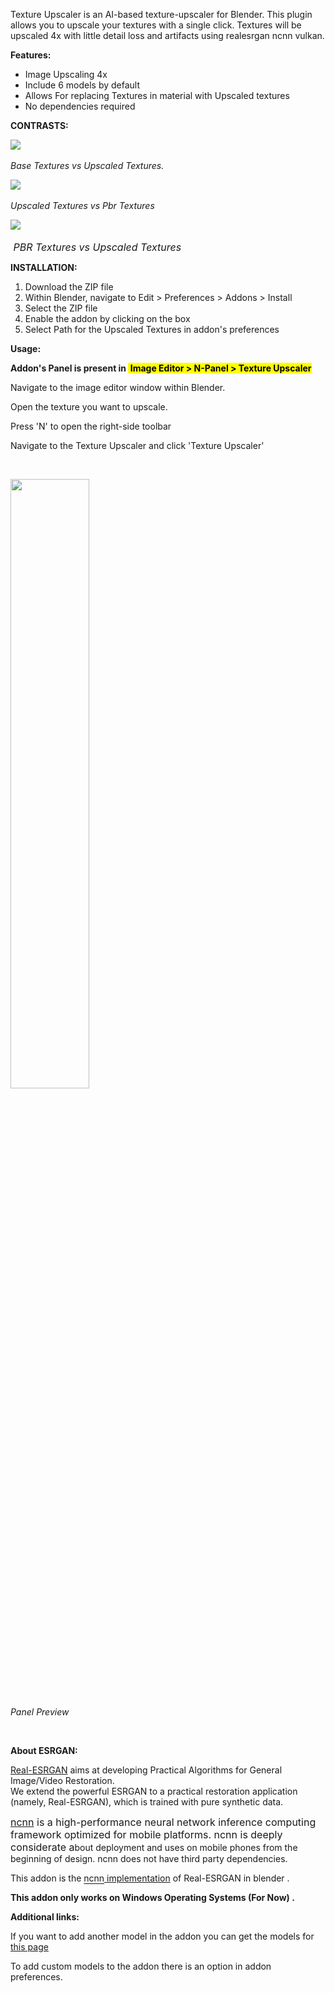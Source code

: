 <p>Texture Upscaler is an AI-based texture-upscaler for Blender. This plugin allows you to upscale your textures with a single click. Textures will be upscaled 4x with little detail loss and artifacts using realesrgan ncnn vulkan.</p>
<p><span style="font-weight: bolder;">Features:</span></p>
<ul>
<li>Image Upscaling 4x</li>
<li>Include 6 models by default</li>
<li>Allows For replacing Textures in material with Upscaled textures</li>
<li>No dependencies required</li>
</ul>
<p><b>CONTRASTS</b><span style="font-weight: bolder;">:</span></p>
<p><img src="https://markets-rails.s3.amazonaws.com/cache/3edddf533059e52b5dd66cbc6cea6562.png" style="max-width: 100%;"><span style="font-weight: bolder;"><br></span></p>
<p><i>Base Textures vs Upscaled Textures.</i></p>
<p><img src="https://markets-rails.s3.amazonaws.com/cache/9b2369e8d061d05ab89aaf17cf6f207c.png" style="max-width: 100%;"><i><br></i></p><p>
<i>Upscaled Textures vs&nbsp;</i><i>Pbr Textures&nbsp;</i></p>
<img src="https://markets-rails.s3.amazonaws.com/cache/cce111b1de9fd1cdc19c1409ce66e5b9.png" style="font-size: 1rem;"><i style="font-size: 1rem;"><br></i></p>
<p><i style="font-size: 1rem;">&nbsp;</i><i style="font-size: 1rem;">PBR Textures vs&nbsp;</i><i style="font-size: 1rem;">Upscaled Textures</i></p>
<p><span style="font-weight: bolder;">INSTALLATION:</span></p>
<ol>
<li>Download the ZIP file&nbsp;</li>
<li>Within Blender, navigate to Edit &gt; Preferences &gt; Addons &gt; Install</li>
<li>Select the ZIP file</li>
<li>Enable the addon by clicking on the box&nbsp;</li>
<li>Select Path for the Upscaled Textures in addon's preferences</li>
</ol>
<p><b>Usage:</b></p>
<p><b>Addon's Panel is present in&nbsp;<font color="#000000" style="background-color: rgb(255, 255, 0);"> Image Editor &gt; N-Panel &gt; Texture Upscaler</font></b></p>
<p>Navigate to the image editor window within Blender.</p>
<p>Open the texture you want to upscale.</p>
<p>Press 'N' to open the right-side toolbar</p>
<p>Navigate to the Texture Upscaler and click 'Texture Upscaler'</p>
<p><br></p>
<p><img src="https://markets-rails.s3.amazonaws.com/cache/072502c9915f5c016d4f3feb412e5a48.png" style="max-width: 100%; width: 50%;"><b><font color="#000000" style="background-color: rgb(255, 255, 0);"><br></font></b></p>
<p><i>Panel Preview</i></p>
<p><br></p>
<p><span style="font-weight: bolder;">About ESRGAN:</span></p>
<p><a href="https://github.com/xinntao/Real-ESRGAN" target="_blank">Real-ESRGAN</a> aims at developing&nbsp;Practical Algorithms for General Image/Video Restoration.<br style="">We extend the powerful ESRGAN to a practical restoration application (namely, Real-ESRGAN), which is trained with pure synthetic data.<br></p>
<p><span style="font-size: 1rem;"><a href="https://github.com/Tencent/ncnn" target="_blank">ncnn</a> is a high-performance neural network inference computing framework optimized for mobile platforms. ncnn is deeply considerate a</span>bout deployment and uses on mobile phones from the beginning of design. ncnn does not have third party dependencies.</p>
<p>This addon is the&nbsp;<span style="text-underline-offset: 0.2rem;"><a href="https://github.com/xinntao/Real-ESRGAN-ncnn-vulkan" target="_blank">ncnn</a></span><a href="https://github.com/xinntao/Real-ESRGAN-ncnn-vulkan" target="_blank">&nbsp;implementation</a> of&nbsp;<span style="text-underline-offset: 0.2rem;">Real-ESRGAN</span>&nbsp;in blender .&nbsp;</p>
<p><span style="font-weight: bolder;">This addon only works on Windows Operating Systems (For Now) .</span></p>
<p><b>Additional links:</b></p>
<p>If you want to add another model in the addon you can get the models for <a href="https://github.com/Hasib345/Custom_models" target="_blank">this page</a>&nbsp;</p>
<p>To add custom models to the addon there is an option in addon preferences.</p>
<p><br></p>
<p><span style="font-size: 1rem;"><br></span></p>
<p><br></p>
